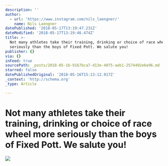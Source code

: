 ```yaml
---
description: ''
author:
  - url: 'https://www.instagram.com/nils_laengner/'
    name: Nils Laengner
datePublished: '2018-05-17T13:19:47.231Z'
dateModified: '2018-05-17T13:19:46.474Z'
title: >-
  Not many athletes take their training, drinking or choice of race wheel more
  seriously than the boys of Fixed Pott. We salute you!
publisher: {}
via: {}
inFeed: true
sourcePath: _posts/2018-05-16-9167bca7-d13e-4075-aeb1-2574492e6e96.md
starred: false
datePublishedOriginal: '2018-05-16T15:13:12.917Z'
_context: 'http://schema.org'
_type: Article

---
```

# Not many athletes take their training, drinking or choice of race wheel more seriously than the boys of Fixed Pott. We salute you!
![](https://the-grid-user-content.s3-us-west-2.amazonaws.com/e3aab974-c82e-44b2-8d2c-fcf1ee65b98e.jpg)